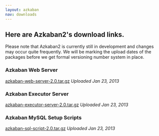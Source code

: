 ```yaml
---
layout: azkaban
nav: downloads
---
```


## Here are Azkaban2's download links.

Please note that Azkaban2 is currently still in development and changes may occur quite frequently. We will be marking the upload dates of the packages before we get formal versioning number system in place.

### Azkaban Web Server

[azkaban-web-server-2.0.tar.gz](https://s3.amazonaws.com/azkaban2/azkaban2/2.0/azkaban-web-server-2.0.tar.gz) _Uploaded Jan 23, 2013_

### Azkaban Executor Server
[azkaban-executor-server-2.0.tar.gz](https://s3.amazonaws.com/azkaban2/azkaban2/2.0/azkaban-executor-server-2.0.tar.gz) _Uploaded Jan 23, 2013_

### Azkaban MySQL Setup Scripts
[azkaban-sql-script-2.0.tar.gz](https://s3.amazonaws.com/azkaban2/azkaban2/2.0/azkaban-sql-script-2.0.tar.gz) _Uploaded Jan 23, 2013_
